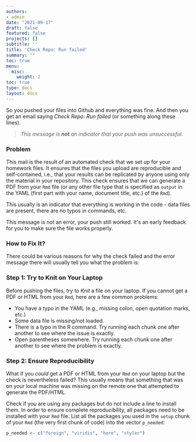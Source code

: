 ```yaml
---
authors:
- admin
date: "2021-09-17"
draft: false
featured: false
projects: []
subtitle: ''
title: 'Check Repo: Run failed'
summary: ""  
toc: true
menu:
  misc:
    weight: 2
toc: true
type: docs
layout: docs
---
```


So you pushed your files into Github and everything was fine. And then you get an email saying *Check Repo: Run failed* (or something along these lines). 

> _This message is **not** an indicator that your push was unsuccessful_. 

### Problem

This mail is the result of an automated check that we set up for your homework files. It ensures that the files you upload are reproducible and self-contained, i.e., that your results can be replicated by anyone using only the material in your repository. This check ensures that we can generate a PDF from your `Rmd` file (or any other file type that is specified as `output` in the YAML (first part with your name, document title, etc.) of the `Rmd`). 

This usually is an indicator that everything is working in the code - data files are present, there are no typos in commands, etc. 

This message is not an error, your push still worked. It's an early feedback for you to make sure the file works properly.


### How to Fix It?

There could be various reasons for why the check failed and the error message there will usually tell you what the problem is:

### Step 1: Try to Knit on Your Laptop

Before pushing the files, try to *Knit* a file on your laptop. If you cannot get a PDF or HTML from your `Rmd`, here are a few common problems:

- You have a typo in the YAML (e.g., missing colon, open quotation marks, etc.)
- Some data file is missing/not loaded.
- There is a typo in the R command. Try running each chunk one after another to see where the issue is exactly. 
- Open parentheses somewhere. Try running each chunk one after another to see where the problem is exactly. 

### Step 2: Ensure Reproducibility 

What if you *could* get a PDF or HTML from your `Rmd` on your laptop but the check is nevertheless failed? This usually means that something that was on your local machine was missing on the remote one that attempted to generate the PDF/HTML. 

Check if you are using any packages but do not include a line to install them. In order to ensure complete reproducibility, all packages need to be installed with your `Rmd` file. List all the packages you used in the `setup` chunk of your `Rmd` (the very first chunk of code) into the vector `p_needed`:

```r
p_needed <- c("foreign", "viridis", "here", "styler")
```



 
